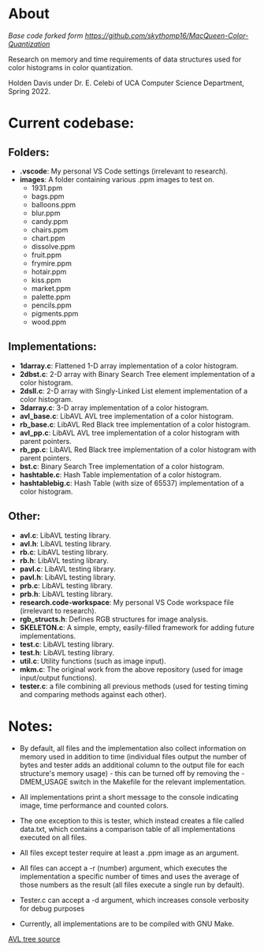 # About

*Base code forked form https://github.com/skythomp16/MacQueen-Color-Quantization*

Research on memory and time requirements of data structures used for color histograms in color quantization.

Holden Davis under Dr. E. Celebi of UCA Computer Science Department, Spring 2022.

# Current codebase:
## Folders:
- **.vscode**: My personal VS Code settings (irrelevant to research).
- **images**: A folder containing various .ppm images to test on.
    - 1931.ppm
    - bags.ppm
    - balloons.ppm
    - blur.ppm
    - candy.ppm
    - chairs.ppm
    - chart.ppm
    - dissolve.ppm
    - fruit.ppm
    - frymire.ppm
    - hotair.ppm
    - kiss.ppm
    - market.ppm
    - palette.ppm
    - pencils.ppm
    - pigments.ppm
    - wood.ppm
## Implementations:
- **1darray.c**: Flattened 1-D array implementation of a color histogram.
- **2dbst.c**: 2-D array with Binary Search Tree element implementation of a color histogram.
- **2dsll.c**: 2-D array with Singly-Linked List element implementation of a color histogram.
- **3darray.c**: 3-D array implementation of a color histogram.
- **avl_base.c**: LibAVL AVL tree implementation of a color histogram.
- **rb_base.c**: LibAVL Red Black tree implementation of a color histogram.
- **avl_pp.c**: LibAVL AVL tree implementation of a color histogram with parent pointers.
- **rb_pp.c**: LibAVL Red Black tree implementation of a color histogram with parent pointers.
- **bst.c**: Binary Search Tree implementation of a color histogram.
- **hashtable.c**: Hash Table implementation of a color histogram.
- **hashtablebig.c**: Hash Table (with size of 65537) implementation of a color histogram.
## Other:
- **avl.c**: LibAVL testing library.
- **avl.h**: LibAVL testing library.
- **rb.c**: LibAVL testing library.
- **rb.h**: LibAVL testing library.
- **pavl.c**: LibAVL testing library.
- **pavl.h**: LibAVL testing library.
- **prb.c**: LibAVL testing library.
- **prb.h**: LibAVL testing library.
- **research.code-workspace**: My personal VS Code workspace file (irrelevant to research).
- **rgb_structs.h**: Defines RGB structures for image analysis.
- **SKELETON.c**: A simple, empty, easily-filled framework for adding future implementations.
- **test.c**: LibAVL testing library.
- **test.h**: LibAVL testing library.
- **util.c**: Utility functions (such as image input).
- **mkm.c**: The original work from the above repository (used for image input/output functions).
- **tester.c**: a file combining all previous methods (used for testing timing and comparing methods against each other).

# Notes:

- By default, all files and the implementation also collect information on memory used in addition to time (individual files output the number of bytes and tester adds an additional column to the output file for each structure's memory usage) - this can be turned off by removing the -DMEM_USAGE switch in the Makefile for the relevant implementation.

- All implementations print a short message to the console indicating image, time performance and counted colors.

- The one exception to this is tester, which instead creates a file called data.txt, which contains a comparison table of all implementations executed on all files.

- All files except tester require at least a .ppm image as an argument.

- All files can accept a -r (number) argument, which executes the implementation a specific number of times and uses the average of those numbers as the result (all files execute a single run by default).

- Tester.c can accept a -d argument, which increases console verbosity for debug purposes

- Currently, all implementations are to be compiled with GNU Make.

[AVL tree source](https://adtinfo.org/)